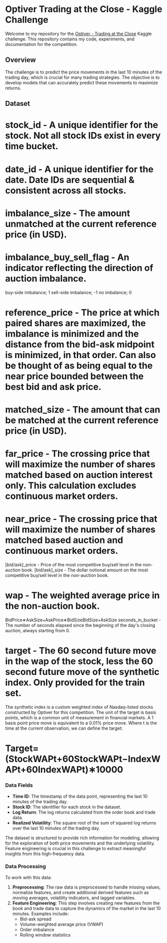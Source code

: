 # Optiver Trading at the Close - Kaggle Challenge

Welcome to my repository for the [Optiver - Trading at the Close](https://www.kaggle.com/competitions/optiver-trading-at-the-close) Kaggle challenge. This repository contains my code, experiments, and documentation for the competition.

## Overview

The challenge is to predict the price movements in the last 10 minutes of the trading day, which is crucial for many trading strategies. The objective is to develop models that can accurately predict these movements to maximize returns.

## Dataset
# stock_id - A unique identifier for the stock. Not all stock IDs exist in every time bucket.
# date_id - A unique identifier for the date. Date IDs are sequential & consistent across all stocks.
# imbalance_size - The amount unmatched at the current reference price (in USD).
# imbalance_buy_sell_flag - An indicator reflecting the direction of auction imbalance.
buy-side imbalance; 1
sell-side imbalance; -1
no imbalance; 0
# reference_price - The price at which paired shares are maximized, the imbalance is minimized and the distance from the bid-ask midpoint is minimized, in that order. Can also be thought of as being equal to the near price bounded between the best bid and ask price.
# matched_size - The amount that can be matched at the current reference price (in USD).
# far_price - The crossing price that will maximize the number of shares matched based on auction interest only. This calculation excludes continuous market orders.
# near_price - The crossing price that will maximize the number of shares matched based auction and continuous market orders.
[bid/ask]_price - Price of the most competitive buy/sell level in the non-auction book.
[bid/ask]_size - The dollar notional amount on the most competitive buy/sell level in the non-auction book.
# wap - The weighted average price in the non-auction book.
BidPrice∗AskSize+AskPrice∗BidSizeBidSize+AskSize
seconds_in_bucket - The number of seconds elapsed since the beginning of the day's closing auction, always starting from 0.
# target - The 60 second future move in the wap of the stock, less the 60 second future move of the synthetic index. Only provided for the train set.
The synthetic index is a custom weighted index of Nasdaq-listed stocks constructed by Optiver for this competition.
The unit of the target is basis points, which is a common unit of measurement in financial markets. A 1 basis point price move is equivalent to a 0.01% price move.
Where t is the time at the current observation, we can define the target:
# Target=(StockWAPt+60StockWAPt−IndexWAPt+60IndexWAPt)∗10000
### Data Fields

- **Time ID**: The timestamp of the data point, representing the last 10 minutes of the trading day.
- **Stock ID**: The identifier for each stock in the dataset.
- **Log Return**: The log returns calculated from the order book and trade data.
- **Realized Volatility**: The square root of the sum of squared log returns over the last 10 minutes of the trading day.

The dataset is structured to provide rich information for modeling, allowing for the exploration of both price movements and the underlying volatility. Feature engineering is crucial in this challenge to extract meaningful insights from this high-frequency data.

### Data Processing

To work with this data:

1. **Preprocessing**: The raw data is preprocessed to handle missing values, normalize features, and create additional derived features such as moving averages, volatility indicators, and lagged variables.
2. **Feature Engineering**: This step involves creating new features from the book and trade data to capture the dynamics of the market in the last 10 minutes. Examples include:
   - Bid-ask spread
   - Volume-weighted average price (VWAP)
   - Order imbalance
   - Rolling window statistics

